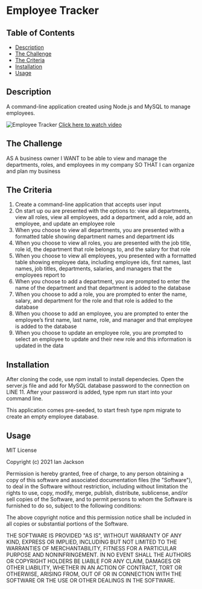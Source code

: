 # Employee Tracker

## Table of Contents
* [Description](#description)
* [The Challenge](#challenge)
* [The Criteria](#criteria)
* [Installation](#install)
* [Usage](#usage)

## Description <a name="description"></a>
A command-line application created using Node.js and MySQL to manage employees.

![Employee Tracker](./screenshot/employee-tracker.gif)
[Click here to watch video](https://drive.google.com/file/d/1fLbPpjeI-4dBS4COKeMprFOuVcVPwUYf/view?usp=sharing)

## The Challenge <a name="challenge"></a>
AS A business owner I WANT to be able to view and manage the departments, roles, and employees in my company SO THAT I can organize and plan my business

## The Criteria <a name="criteria"></a>
1. Create a command-line application that accepts user input
1. On start up ou are presented with the options to: view all departments, view all roles, view all employees, add a department, add a role, add an employee, and update an employee role 
1. When you choose to view all departments, you are presented with a formatted table showing department names and department ids
1. When you choose to view all roles, you are presented with the job title, role id, the department that role belongs to, and the salary for that role
1. When you choose to view all employees, you presented with a formatted table showing employee data, including employee ids, first names, last names, job titles, departments, salaries, and managers that the employees report to
1. When you choose to add a department, you are prompted to enter the name of the department and that department is added to the database
1. When you choose to add a role, you are prompted to enter the name, salary, and department for the role and that role is added to the database
1. When you choose to add an employee, you are prompted to enter the employee’s first name, last name, role, and manager and that employee is added to the database
1. When you choose to update an employee role, you are prompted to select an employee to update and their new role and this information is updated in the data

## Installation <a name="install"></a>
After cloning the code, use npm install to install dependecies. Open the server.js file and add for MySQL database password to the connection on LINE 11. After your password is added, type npm run start into your command line.

This application comes pre-seeded, to start fresh type npm migrate to create an empty employee database.

## Usage <a name="usage"></a>
MIT License

Copyright (c) 2021 Ian Jackson

Permission is hereby granted, free of charge, to any person obtaining a copy
of this software and associated documentation files (the "Software"), to deal
in the Software without restriction, including without limitation the rights
to use, copy, modify, merge, publish, distribute, sublicense, and/or sell
copies of the Software, and to permit persons to whom the Software is
furnished to do so, subject to the following conditions:

The above copyright notice and this permission notice shall be included in all
copies or substantial portions of the Software.

THE SOFTWARE IS PROVIDED "AS IS", WITHOUT WARRANTY OF ANY KIND, EXPRESS OR
IMPLIED, INCLUDING BUT NOT LIMITED TO THE WARRANTIES OF MERCHANTABILITY,
FITNESS FOR A PARTICULAR PURPOSE AND NONINFRINGEMENT. IN NO EVENT SHALL THE
AUTHORS OR COPYRIGHT HOLDERS BE LIABLE FOR ANY CLAIM, DAMAGES OR OTHER
LIABILITY, WHETHER IN AN ACTION OF CONTRACT, TORT OR OTHERWISE, ARISING FROM,
OUT OF OR IN CONNECTION WITH THE SOFTWARE OR THE USE OR OTHER DEALINGS IN THE
SOFTWARE. 
